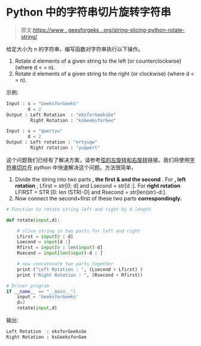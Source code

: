 # Python 中的字符串切片旋转字符串

> 原文:[https://www . geesforgeks . org/string-slicing-python-rotate-string/](https://www.geeksforgeeks.org/string-slicing-python-rotate-string/)

给定大小为 n 的字符串，编写函数对字符串执行以下操作。

1.  Rotate d elements of a given string to the left (or counterclockwise) (where d < = n).
2.  Rotate d elements of a given string to the right (or clockwise) (where d < = n).

示例:

```py
Input : s = "GeeksforGeeks"
        d = 2
Output : Left Rotation  : "eksforGeeksGe" 
         Right Rotation : "ksGeeksforGee"  

Input : s = "qwertyu" 
        d = 2
Output : Left rotation : "ertyuqw"
         Right rotation : "yuqwert"

```

这个问题我们已经有了解决方案，请参考[弦的左旋转和右旋转](https://www.geeksforgeeks.org/left-rotation-right-rotation-string-2/)链接。我们将使用[字符串切片](https://www.geeksforgeeks.org/interesting-facts-about-strings-in-python-set-2/)在 python 中快速解决这个问题。方法很简单，

1.  Divide the string into two parts **, the first & and the second** . For **, left rotation** , Lfirst = str[0: d] and Lsecond = str[d :]. For **right rotation** LFIRST = STR [0: len (STR)-D] and Rsecond = str[len(str)-d:].
2.  Now connect the second+first of these two parts **correspondingly.**

```py
# Function to rotate string left and right by d length 

def rotate(input,d): 

    # slice string in two parts for left and right 
    Lfirst = input[0 : d] 
    Lsecond = input[d :] 
    Rfirst = input[0 : len(input)-d] 
    Rsecond = input[len(input)-d : ] 

    # now concatenate two parts together 
    print ("Left Rotation : ", (Lsecond + Lfirst) )
    print ("Right Rotation : ", (Rsecond + Rfirst)) 

# Driver program 
if __name__ == "__main__": 
    input = 'GeeksforGeeks'
    d=2
    rotate(input,d) 
```

输出:

```py
Left Rotation  : eksforGeeksGe 
Right Rotation : ksGeeksforGee

```
